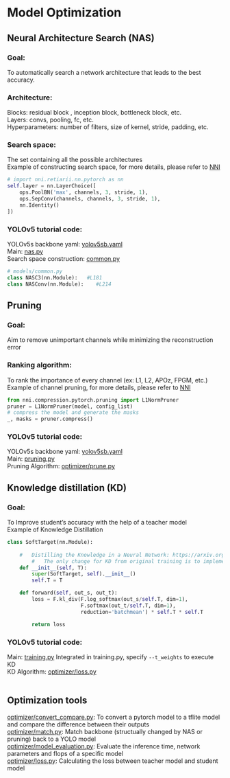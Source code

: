 # Model Optimization

## Neural Architecture Search (NAS) 

### Goal: 
To automatically search a network architecture that leads to the best accuracy. 

### Architecture:
Blocks: residual block , inception block, bottleneck block, etc. <br>
Layers: convs, pooling, fc, etc.<br>
Hyperparameters: number of filters, size of kernel, stride, padding, etc.<br>

### Search space:
The set containing all the possible architectures <br>
Example of constructing search space, for more details, please refer to [NNI](https://nni.readthedocs.io/en/stable/nas/construct_space.html)
```python
# import nni.retiarii.nn.pytorch as nn
self.layer = nn.LayerChoice([
    ops.PoolBN('max', channels, 3, stride, 1),
    ops.SepConv(channels, channels, 3, stride, 1),
    nn.Identity()
])
```

### YOLOv5 tutorial code: <br>
YOLOv5s backbone yaml: [yolov5sb.yaml](https://github.com/Raychen0617/yolov5_optimization/blob/master/models/yolov5sb.yaml)<br>
Main: [nas.py](https://github.com/Raychen0617/yolov5_optimization/blob/master/nas.py) <br>
Search space construction: [common.py](https://github.com/Raychen0617/yolov5_optimization/blob/master/models/common.py)
```python
# models/common.py
class NASC3(nn.Module):   #L181
class NASConv(nn.Module):    #L214
```

## Pruning 
### Goal: 
Aim to remove unimportant channels while minimizing the reconstruction error  <br>

### Ranking algorithm: 
To rank the importance of every channel (ex: L1, L2, APOz, FPGM, etc.) <br>
Example of channel pruning, for more details, please refer to [NNI](https://nni.readthedocs.io/en/stable/tutorials/pruning_quick_start_mnist.html)
```python 
from nni.compression.pytorch.pruning import L1NormPruner
pruner = L1NormPruner(model, config_list)
# compress the model and generate the masks
_, masks = pruner.compress()
```
### YOLOv5 tutorial code: <br>
YOLOv5s backbone yaml: [yolov5sb.yaml](https://github.com/Raychen0617/yolov5_optimization/blob/master/models/yolov5sb.yaml)<br>
Main: [pruning.py](https://github.com/Raychen0617/yolov5_optimization/blob/master/pruning.py) <br>
Pruning Algorithm: [optimizer/prune.py](https://github.com/Raychen0617/yolov5_optimization/blob/master/optimizer/prune.py)<br>

## Knowledge distillation (KD)
### Goal:
To Improve student’s accuracy with the help of a teacher model <br>
Example of Knowledge Distillation 
```python 
class SoftTarget(nn.Module):
	
	#   Distilling the Knowledge in a Neural Network: https://arxiv.org/pdf/1503.02531.pdf
        #   The only change for KD from original training is to implement a new loss function 
	def __init__(self, T):
		super(SoftTarget, self).__init__()
		self.T = T

	def forward(self, out_s, out_t):
		loss = F.kl_div(F.log_softmax(out_s/self.T, dim=1),
						F.softmax(out_t/self.T, dim=1),
						reduction='batchmean') * self.T * self.T

		return loss
```
### YOLOv5 tutorial code: <br>
Main: [training.py](https://github.com/Raychen0617/yolov5_optimization/blob/master/training.py) Integrated in training.py, specify `--t_weights` to execute KD <br>
KD Algorithm: [optimizer/loss.py](https://github.com/Raychen0617/yolov5_optimization/blob/master/optimizer/loss.py)<br> 
<br>

## Optimization tools
[optimizer/convert_compare.py](https://github.com/Raychen0617/yolov5_optimization/blob/master/optimizer/convert_compare.py): To convert a pytorch model to a tflite model and compare the difference between their outputs<br>
[optimizer/match.py](https://github.com/Raychen0617/yolov5_optimization/blob/master/optimizer/match.py): Match backbone (structually changed by NAS or pruning) back to a YOLO model<br>
[optimizer/model_evaluation.py](https://github.com/Raychen0617/yolov5_optimization/blob/master/optimizer/model_evaluation.py): Evaluate the inference time, network parameters and flops of a specific model<br>
[optimizer/loss.py](https://github.com/Raychen0617/yolov5_optimization/blob/master/optimizer/loss.py): Calculating the loss between teacher model and student model
